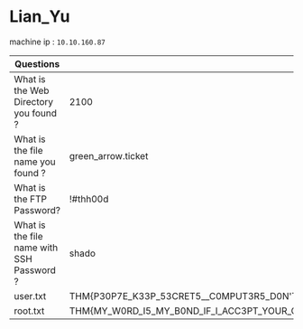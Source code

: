 # Lian_Yu

machine ip : `10.10.160.87`



| Questions | Answers |
|-----------|---------|
| What is the Web Directory you found ? | 2100 |
| What is the file name you found ? | green_arrow.ticket |
| What is the FTP Password? | !#thh00d |
| What is the file name with SSH Password ? | shado |
| user.txt | THM{P30P7E_K33P_53CRET5__C0MPUT3R5_D0N'T} |
| root.txt | THM{MY_W0RD_I5_MY_B0ND_IF_I_ACC3PT_YOUR_CONTRACT_THEN_IT_WILL_BE_COMPL3TED_OR_I'LL_BE_D34D} |
